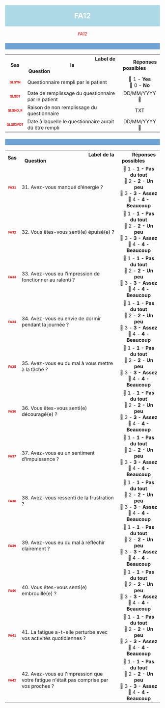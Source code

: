 <H1 style='background-color: #add8e6; color: white; width: 100%; text-align: center; padding: 20px 0; font-size: 24px; font-weight: bold;'>FA12</H1>
<div style='color: red; text-align: center; font-style: italic;'>FA12</div>

<h2 style='background-color: #6fa3d3; color: white; width: 100%; text-align: left; padding: 10px 0; font-size: 16px; font-weight: bold;'>
          </h2>
<table style='width:100%;'>
<tr>
<th style='width:50px; text-align:center;'><strong>Sas</strong></th>
<th style='width:600px; text-align:center;'><strong>&nbsp;&nbsp;&nbsp;&nbsp;&nbsp;&nbsp;&nbsp;&nbsp;&nbsp;&nbsp;&nbsp;&nbsp;&nbsp;&nbsp;&nbsp;&nbsp;&nbsp;&nbsp;&nbsp;&nbsp;&nbsp;&nbsp;&nbsp;&nbsp;&nbsp;&nbsp;&nbsp;&nbsp;&nbsp;&nbsp;&nbsp;&nbsp;&nbsp;&nbsp;&nbsp;&nbsp;&nbsp;&nbsp;&nbsp;&nbsp;&nbsp;&nbsp;&nbsp;&nbsp;&nbsp;&nbsp;&nbsp;&nbsp;&nbsp;&nbsp;Label de la Question&nbsp;&nbsp;&nbsp;&nbsp;&nbsp;&nbsp;&nbsp;&nbsp;&nbsp;&nbsp;&nbsp;&nbsp;&nbsp;&nbsp;&nbsp;&nbsp;&nbsp;&nbsp;&nbsp;&nbsp;&nbsp;&nbsp;&nbsp;&nbsp;&nbsp;&nbsp;&nbsp;&nbsp;&nbsp;&nbsp;&nbsp;&nbsp;&nbsp;&nbsp;&nbsp;&nbsp;&nbsp;&nbsp;&nbsp;&nbsp;&nbsp;&nbsp;&nbsp;&nbsp;&nbsp;&nbsp;&nbsp;&nbsp;&nbsp;&nbsp;</strong></th>
<th style='width:300px; text-align:center;'><strong>&nbsp;&nbsp;&nbsp;&nbsp;&nbsp;&nbsp;&nbsp;&nbsp;Réponses possibles&nbsp;&nbsp;&nbsp;&nbsp;&nbsp;&nbsp;&nbsp;&nbsp;</strong></th>
</tr>
<tr>
 <tr> 
<td style='width:50px; text-align:center; color:red; font-size: 10px;'> <b> QLQYN </b></td> 
  <td style='width:600px; text-align:left;'> Questionnaire rempli par le patient   </td>
 <td style='width:300px; text-align:center;'>   🔘 1 - <b>Yes</b> <br> 🔘 0 - <b>No</b> <br> </td> 
 </tr>
 <tr> 
<td style='width:50px; text-align:center; color:red; font-size: 10px;'> <b> QLQDT </b></td> 
  <td style='width:600px; text-align:left;'> Date de remplissage du questionnaire par le patient   </td>
 <td style='width:300px; text-align:center;'>   DD/MM/YYYY 📅 </td> 
 </tr>
 <tr> 
<td style='width:50px; text-align:center; color:red; font-size: 10px;'> <b> QLQNO_R </b></td> 
  <td style='width:600px; text-align:left;'> Raison de non remplissage du questionnaire   </td>
 <td style='width:300px; text-align:center;'>  TXT </td> 
 </tr>
 <tr> 
<td style='width:50px; text-align:center; color:red; font-size: 10px;'> <b> QLQEXPDT </b></td> 
  <td style='width:600px; text-align:left;'> Date à laquelle le questionnaire aurait dû être rempli   </td>
 <td style='width:300px; text-align:center;'>   DD/MM/YYYY 📅 </td> 
 </tr>
</table>
<h2 style='background-color: #6fa3d3; color: white; width: 100%; text-align: left; padding: 10px 0; font-size: 16px; font-weight: bold;'>
          </h2>
<table style='width:100%;'>
<tr>
<th style='width:50px; text-align:center;'><strong>Sas</strong></th>
<th style='width:600px; text-align:center;'><strong>&nbsp;&nbsp;&nbsp;&nbsp;&nbsp;&nbsp;&nbsp;&nbsp;&nbsp;&nbsp;&nbsp;&nbsp;&nbsp;&nbsp;&nbsp;&nbsp;&nbsp;&nbsp;&nbsp;&nbsp;&nbsp;&nbsp;&nbsp;&nbsp;&nbsp;&nbsp;&nbsp;&nbsp;&nbsp;&nbsp;&nbsp;&nbsp;&nbsp;&nbsp;&nbsp;&nbsp;&nbsp;&nbsp;&nbsp;&nbsp;&nbsp;&nbsp;&nbsp;&nbsp;&nbsp;&nbsp;&nbsp;&nbsp;&nbsp;&nbsp;Label de la Question&nbsp;&nbsp;&nbsp;&nbsp;&nbsp;&nbsp;&nbsp;&nbsp;&nbsp;&nbsp;&nbsp;&nbsp;&nbsp;&nbsp;&nbsp;&nbsp;&nbsp;&nbsp;&nbsp;&nbsp;&nbsp;&nbsp;&nbsp;&nbsp;&nbsp;&nbsp;&nbsp;&nbsp;&nbsp;&nbsp;&nbsp;&nbsp;&nbsp;&nbsp;&nbsp;&nbsp;&nbsp;&nbsp;&nbsp;&nbsp;&nbsp;&nbsp;&nbsp;&nbsp;&nbsp;&nbsp;&nbsp;&nbsp;&nbsp;&nbsp;</strong></th>
<th style='width:300px; text-align:center;'><strong>&nbsp;&nbsp;&nbsp;&nbsp;&nbsp;&nbsp;&nbsp;&nbsp;Réponses possibles&nbsp;&nbsp;&nbsp;&nbsp;&nbsp;&nbsp;&nbsp;&nbsp;</strong></th>
</tr>
<tr>
 <tr> 
<td style='width:50px; text-align:center; color:red; font-size: 10px;'> <b> FA31 </b></td> 
  <td style='width:600px; text-align:left;'> 31. Avez-vous manqué d’énergie ?   </td>
 <td style='width:300px; text-align:center;'>   🔘 1 - <b>1 - Pas du tout</b> <br> 🔘 2 - <b>2 - Un peu</b> <br> 🔘 3 - <b>3 - Assez</b> <br> 🔘 4 - <b>4 - Beaucoup</b> <br> </td> 
 </tr>
 <tr> 
<td style='width:50px; text-align:center; color:red; font-size: 10px;'> <b> FA32 </b></td> 
  <td style='width:600px; text-align:left;'> 32. Vous êtes-vous senti(e) épuisé(e) ?   </td>
 <td style='width:300px; text-align:center;'>   🔘 1 - <b>1 - Pas du tout</b> <br> 🔘 2 - <b>2 - Un peu</b> <br> 🔘 3 - <b>3 - Assez</b> <br> 🔘 4 - <b>4 - Beaucoup</b> <br> </td> 
 </tr>
 <tr> 
<td style='width:50px; text-align:center; color:red; font-size: 10px;'> <b> FA33 </b></td> 
  <td style='width:600px; text-align:left;'> 33. Avez-vous eu l’impression de fonctionner au ralenti ?   </td>
 <td style='width:300px; text-align:center;'>   🔘 1 - <b>1 - Pas du tout</b> <br> 🔘 2 - <b>2 - Un peu</b> <br> 🔘 3 - <b>3 - Assez</b> <br> 🔘 4 - <b>4 - Beaucoup</b> <br> </td> 
 </tr>
 <tr> 
<td style='width:50px; text-align:center; color:red; font-size: 10px;'> <b> FA34 </b></td> 
  <td style='width:600px; text-align:left;'> 34. Avez-vous eu envie de dormir pendant la journée ?   </td>
 <td style='width:300px; text-align:center;'>   🔘 1 - <b>1 - Pas du tout</b> <br> 🔘 2 - <b>2 - Un peu</b> <br> 🔘 3 - <b>3 - Assez</b> <br> 🔘 4 - <b>4 - Beaucoup</b> <br> </td> 
 </tr>
 <tr> 
<td style='width:50px; text-align:center; color:red; font-size: 10px;'> <b> FA35 </b></td> 
  <td style='width:600px; text-align:left;'> 35. Avez-vous eu du mal à vous mettre à la tâche ?   </td>
 <td style='width:300px; text-align:center;'>   🔘 1 - <b>1 - Pas du tout</b> <br> 🔘 2 - <b>2 - Un peu</b> <br> 🔘 3 - <b>3 - Assez</b> <br> 🔘 4 - <b>4 - Beaucoup</b> <br> </td> 
 </tr>
 <tr> 
<td style='width:50px; text-align:center; color:red; font-size: 10px;'> <b> FA36 </b></td> 
  <td style='width:600px; text-align:left;'> 36. Vous êtes-vous senti(e) découragé(e) ?   </td>
 <td style='width:300px; text-align:center;'>   🔘 1 - <b>1 - Pas du tout</b> <br> 🔘 2 - <b>2 - Un peu</b> <br> 🔘 3 - <b>3 - Assez</b> <br> 🔘 4 - <b>4 - Beaucoup</b> <br> </td> 
 </tr>
 <tr> 
<td style='width:50px; text-align:center; color:red; font-size: 10px;'> <b> FA37 </b></td> 
  <td style='width:600px; text-align:left;'> 37. Avez-vous eu un sentiment d’impuissance ?   </td>
 <td style='width:300px; text-align:center;'>   🔘 1 - <b>1 - Pas du tout</b> <br> 🔘 2 - <b>2 - Un peu</b> <br> 🔘 3 - <b>3 - Assez</b> <br> 🔘 4 - <b>4 - Beaucoup</b> <br> </td> 
 </tr>
 <tr> 
<td style='width:50px; text-align:center; color:red; font-size: 10px;'> <b> FA38 </b></td> 
  <td style='width:600px; text-align:left;'> 38. Avez-vous ressenti de la frustration ?   </td>
 <td style='width:300px; text-align:center;'>   🔘 1 - <b>1 - Pas du tout</b> <br> 🔘 2 - <b>2 - Un peu</b> <br> 🔘 3 - <b>3 - Assez</b> <br> 🔘 4 - <b>4 - Beaucoup</b> <br> </td> 
 </tr>
 <tr> 
<td style='width:50px; text-align:center; color:red; font-size: 10px;'> <b> FA39 </b></td> 
  <td style='width:600px; text-align:left;'> 39. Avez-vous eu du mal à réfléchir clairement ?   </td>
 <td style='width:300px; text-align:center;'>   🔘 1 - <b>1 - Pas du tout</b> <br> 🔘 2 - <b>2 - Un peu</b> <br> 🔘 3 - <b>3 - Assez</b> <br> 🔘 4 - <b>4 - Beaucoup</b> <br> </td> 
 </tr>
 <tr> 
<td style='width:50px; text-align:center; color:red; font-size: 10px;'> <b> FA40 </b></td> 
  <td style='width:600px; text-align:left;'> 40. Vous êtes-vous senti(e) embrouillé(e) ?   </td>
 <td style='width:300px; text-align:center;'>   🔘 1 - <b>1 - Pas du tout</b> <br> 🔘 2 - <b>2 - Un peu</b> <br> 🔘 3 - <b>3 - Assez</b> <br> 🔘 4 - <b>4 - Beaucoup</b> <br> </td> 
 </tr>
 <tr> 
<td style='width:50px; text-align:center; color:red; font-size: 10px;'> <b> FA41 </b></td> 
  <td style='width:600px; text-align:left;'> 41. La fatigue a-t-elle perturbé avec vos activités quotidiennes ?   </td>
 <td style='width:300px; text-align:center;'>   🔘 1 - <b>1 - Pas du tout</b> <br> 🔘 2 - <b>2 - Un peu</b> <br> 🔘 3 - <b>3 - Assez</b> <br> 🔘 4 - <b>4 - Beaucoup</b> <br> </td> 
 </tr>
 <tr> 
<td style='width:50px; text-align:center; color:red; font-size: 10px;'> <b> FA42 </b></td> 
  <td style='width:600px; text-align:left;'> 42. Avez-vous eu l&apos;impression que votre fatigue n&apos;était pas comprise par vos proches ?   </td>
 <td style='width:300px; text-align:center;'>   🔘 1 - <b>1 - Pas du tout</b> <br> 🔘 2 - <b>2 - Un peu</b> <br> 🔘 3 - <b>3 - Assez</b> <br> 🔘 4 - <b>4 - Beaucoup</b> <br> </td> 
 </tr>
</table>
